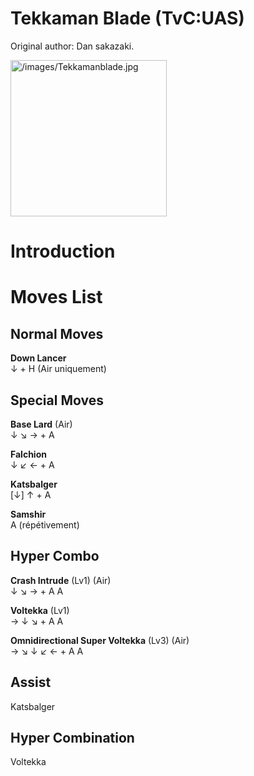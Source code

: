 # Tekkaman Blade (TvC:UAS)

Original author: Dan sakazaki.

<img src="/images/Tekkamanblade.jpg" title="/images/Tekkamanblade.jpg"
width="250" alt="/images/Tekkamanblade.jpg" />  

# Introduction

# Moves List

## Normal Moves

**Down Lancer**  
↓ + H (Air uniquement)

## Special Moves

**Base Lard** (Air)  
↓ ↘ → + A

**Falchion**  
↓ ↙ ← + A

**Katsbalger**  
\[↓\] ↑ + A

**Samshir**  
A (répétivement)

## Hyper Combo

**Crash Intrude** (Lv1) (Air)  
↓ ↘ → + A A

**Voltekka** (Lv1)  
→ ↓ ↘ + A A

**Omnidirectional Super Voltekka** (Lv3) (Air)  
→ ↘ ↓ ↙ ← + A A

## Assist

Katsbalger

## Hyper Combination

Voltekka
